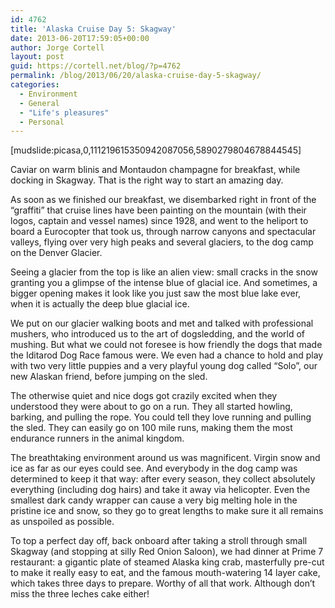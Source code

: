 ```yaml
---
id: 4762
title: 'Alaska Cruise Day 5: Skagway'
date: 2013-06-20T17:59:05+00:00
author: Jorge Cortell
layout: post
guid: https://cortell.net/blog/?p=4762
permalink: /blog/2013/06/20/alaska-cruise-day-5-skagway/
categories:
  - Environment
  - General
  - "Life's pleasures"
  - Personal
---
```

[mudslide:picasa,0,111219615350942087056,5890279804678844545]

Caviar on warm blinis and Montaudon champagne for breakfast, while docking in Skagway. That is the right way to start an amazing day. 

As soon as we finished our breakfast, we disembarked right in front of the “graffiti” that cruise lines have been painting on the mountain (with their logos, captain and vessel names) since 1928, and went to the heliport to board a Eurocopter that took us, through narrow canyons and spectacular valleys, flying over very high peaks and several glaciers, to the dog camp on the Denver Glacier. 

Seeing a glacier from the top is like an alien view: small cracks in the snow granting you a glimpse of the intense blue of glacial ice. And sometimes, a bigger opening makes it look like you just saw the most blue lake ever, when it is actually the deep blue glacial ice.

We put on our glacier walking boots and met and talked with professional mushers, who introduced us to the art of dogsledding, and the world of mushing. But what we could not foresee is how friendly the dogs that made the Iditarod Dog Race famous were. We even had a chance to hold and play with two very little puppies and a very playful young dog called “Solo”, our new Alaskan friend, before jumping on the sled.

The otherwise quiet and nice dogs got crazily excited when they understood they were about to go on a run. They all started howling, barking, and pulling the rope. You could tell they love running and pulling the sled. They can easily go on 100 mile runs, making them the most endurance runners in the animal kingdom.

The breathtaking environment around us was magnificent. Virgin snow and ice as far as our eyes could see. And everybody in the dog camp was determined to keep it that way: after every season, they collect absolutely everything (including dog hairs) and take it away via helicopter. Even the smallest dark candy wrapper can cause a very big melting hole in the pristine ice and snow, so they go to great lengths to make sure it all remains as unspoiled as possible.

To top a perfect day off, back onboard after taking a stroll through small Skagway (and stopping at silly Red Onion Saloon), we had dinner at Prime 7 restaurant: a gigantic plate of steamed Alaska king crab, masterfully pre-cut to make it really easy to eat, and the famous mouth-watering 14 layer cake, which takes three days to prepare. Worthy of all that work. Although don’t miss the three leches cake either!